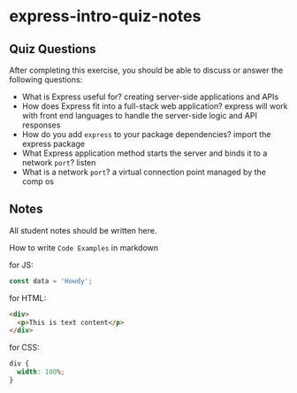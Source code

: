 # express-intro-quiz-notes

## Quiz Questions

After completing this exercise, you should be able to discuss or answer the following questions:

- What is Express useful for?
  creating server-side applications and APIs
- How does Express fit into a full-stack web application?
  express will work with front end languages to handle the server-side logic and API responses
- How do you add `express` to your package dependencies?
  import the express package
- What Express application method starts the server and binds it to a network `port`?
  listen
- What is a network `port`?
  a virtual connection point managed by the comp os

## Notes

All student notes should be written here.

How to write `Code Examples` in markdown

for JS:

```javascript
const data = 'Howdy';
```

for HTML:

```html
<div>
  <p>This is text content</p>
</div>
```

for CSS:

```css
div {
  width: 100%;
}
```
